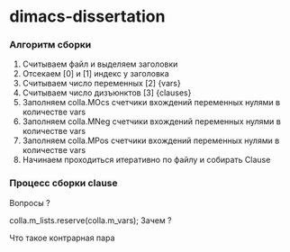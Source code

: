 # dimacs-dissertation

### Алгоритм сборки
1) Считываем файл и выделяем заголовки 
2) Отсекаем [0] и [1] индекс у заголовка 
3) Считываем число переменных [2] {vars}
4) Считываем число дизъюнктов [3] {clauses} 
5) Заполняем colla.MOcs счетчики вхождений переменных нулями в количестве vars
6) Заполняем colla.MNeg счетчики вхождений переменных нулями в количестве vars
7) Заполняем colla.MPos счетчики вхождений переменных нулями в количестве vars
8) Начинаем проходиться итеративно по файлу и собирать Clause

### Процесс сборки clause




Вопросы ?

colla.m_lists.reserve(colla.m_vars); Зачем ?

Что такое контрарная пара